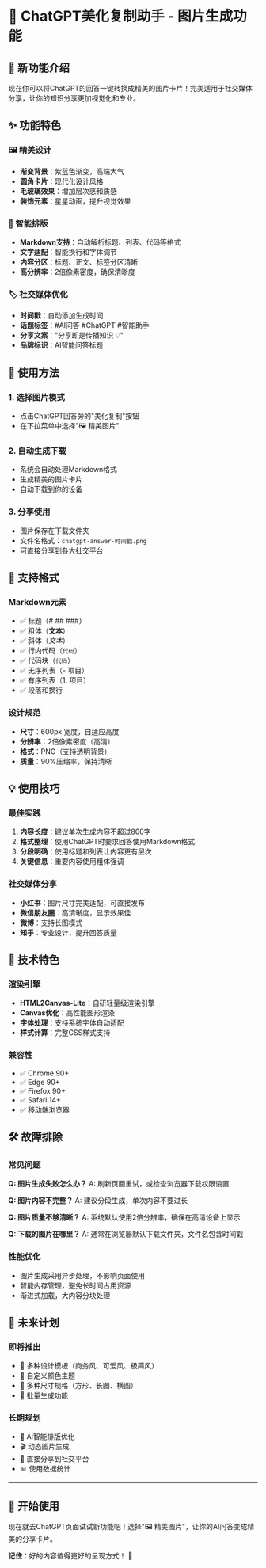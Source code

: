 # 📸 ChatGPT美化复制助手 - 图片生成功能

## 🎨 新功能介绍

现在你可以将ChatGPT的回答一键转换成精美的图片卡片！完美适用于社交媒体分享，让你的知识分享更加视觉化和专业。

## ✨ 功能特色

### 🖼️ 精美设计
- **渐变背景**：紫蓝色渐变，高端大气
- **圆角卡片**：现代化设计风格
- **毛玻璃效果**：增加层次感和质感
- **装饰元素**：星星动画，提升视觉效果

### 📝 智能排版
- **Markdown支持**：自动解析标题、列表、代码等格式
- **文字适配**：智能换行和字体调节
- **内容分区**：标题、正文、标签分区清晰
- **高分辨率**：2倍像素密度，确保清晰度

### 🏷️ 社交媒体优化
- **时间戳**：自动添加生成时间
- **话题标签**：#AI问答 #ChatGPT #智能助手
- **分享文案**："分享即是传播知识 💡"
- **品牌标识**：AI智能问答标题

## 🚀 使用方法

### 1. 选择图片模式
- 点击ChatGPT回答旁的"美化复制"按钮
- 在下拉菜单中选择"🖼️ 精美图片"

### 2. 自动生成下载
- 系统会自动处理Markdown格式
- 生成精美的图片卡片
- 自动下载到你的设备

### 3. 分享使用
- 图片保存在下载文件夹
- 文件名格式：`chatgpt-answer-时间戳.png`
- 可直接分享到各大社交平台

## 🎯 支持格式

### Markdown元素
- ✅ 标题（# ## ###）
- ✅ 粗体（**文本**）
- ✅ 斜体（*文本*）
- ✅ 行内代码（`代码`）
- ✅ 代码块（```代码```）
- ✅ 无序列表（- 项目）
- ✅ 有序列表（1. 项目）
- ✅ 段落和换行

### 设计规范
- **尺寸**：600px 宽度，自适应高度
- **分辨率**：2倍像素密度（高清）
- **格式**：PNG（支持透明背景）
- **质量**：90%压缩率，保持清晰

## 💡 使用技巧

### 最佳实践
1. **内容长度**：建议单次生成内容不超过800字
2. **格式整理**：使用ChatGPT时要求回答使用Markdown格式
3. **分段明确**：使用标题和列表让内容更有层次
4. **关键信息**：重要内容使用粗体强调

### 社交媒体分享
- **小红书**：图片尺寸完美适配，可直接发布
- **微信朋友圈**：高清晰度，显示效果佳
- **微博**：支持长图模式
- **知乎**：专业设计，提升回答质量

## 🔧 技术特色

### 渲染引擎
- **HTML2Canvas-Lite**：自研轻量级渲染引擎
- **Canvas优化**：高性能图形渲染
- **字体处理**：支持系统字体自动适配
- **样式计算**：完整CSS样式支持

### 兼容性
- ✅ Chrome 90+
- ✅ Edge 90+
- ✅ Firefox 90+
- ✅ Safari 14+
- ✅ 移动端浏览器

## 🛠️ 故障排除

### 常见问题

**Q: 图片生成失败怎么办？**
A: 刷新页面重试，或检查浏览器下载权限设置

**Q: 图片内容不完整？**
A: 建议分段生成，单次内容不要过长

**Q: 图片质量不够清晰？**
A: 系统默认使用2倍分辨率，确保在高清设备上显示

**Q: 下载的图片在哪里？**
A: 通常在浏览器默认下载文件夹，文件名包含时间戳

### 性能优化
- 图片生成采用异步处理，不影响页面使用
- 智能内存管理，避免长时间占用资源
- 渐进式加载，大内容分块处理

## 🔮 未来计划

### 即将推出
- 🎨 多种设计模板（商务风、可爱风、极简风）
- 🌈 自定义颜色主题
- 📐 多种尺寸规格（方形、长图、横图）
- 💾 批量生成功能

### 长期规划
- 🤖 AI智能排版优化
- 🎬 动态图片生成
- 🔗 直接分享到社交平台
- 📊 使用数据统计

---

## 🎉 开始使用

现在就去ChatGPT页面试试新功能吧！选择"🖼️ 精美图片"，让你的AI问答变成精美的分享卡片。

**记住**：好的内容值得更好的呈现方式！ 🚀 